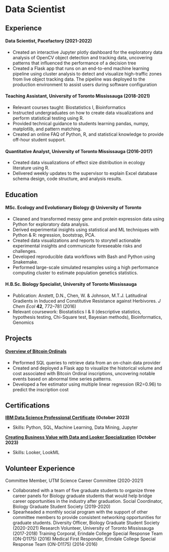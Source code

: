 # Data Scientist

## Experience

#### Data Scientist, Pacefactory (2021-2022)
- Created an interactive Jupyter plotly dashboard for the exploratory data analysis of OpenCV object detection and tracking data, uncovering patterns that influenced the performance of a decision tree
- Created a Flask app that runs on an end-to-end machine learning pipeline using cluster analysis to detect and visualize high-traffic zones from live object tracking data. The pipeline was deployed to the production environment to assist users during software configuration
  
#### Teaching Assistant, University of Toronto Mississauga (2018-2021)
- Relevant courses taught: Biostatistics I, Bioinformatics
- Instructed undergraduates on how to create data visualizations and perform statistical testing using R.
- Provided technical guidance to students learning pandas, numpy, matplotlib, and pattern matching.
- Created an online FAQ of Python, R, and statistical knowledge to provide off-hour student support.
  
#### Quantitative Analyst, University of Toronto Mississauga (2016-2017)
- Created data visualizations of effect size distribution in ecology literature using R.
- Delivered weekly updates to the supervisor to explain Excel database schema design, code structure, and analysis results.

## Education

#### MSc. Ecology and Evolutionary Biology @ University of Toronto
- Cleaned and transformed messy gene and protein expression data using Python for exploratory data analysis.
- Derived experimental insights using statistical and ML techniques with Python & R: regression, bootstrap, PCA.
- Created data visualizations and reports to storytell actionable experimental insights and communicate foreseeable risks and challenges.
- Developed reproducible data workflows with Bash and Python using Snakemake.
- Performed large-scale simulated resamples using a high performance computing cluster to estimate population genetics statistics.

#### H.B.Sc. Biology Specialist, University of Toronto Mississauga
- Publication: Anstett, D.N., Chen, W. & Johnson, M.T.J. Latitudinal Gradients in Induced and Constitutive Resistance against Herbivores. *J Chem Ecol* **42**, 772–781 (2016)
- Relevant coursework: Biostatistics I & II (descriptive statistics, hypothesis testing, Chi-Square test, Bayesian methods), Bioinformatics, Genomics

## Projects
#### [Overview of Bitcoin Ordinals](https://btc-ordinal-dashboard.onrender.com/)
- Performed SQL queries to retrieve data from an on-chain data provider
- Created and deployed a Flask app to visualize the historical volume and cost associated with Bitcoin Ordinal inscriptions, uncovering notable events based on abnormal time series patterns.
- Developed a fee estimator using multiple linear regression (R2=0.96) to predict the inscription cost

## Certifications

[**IBM Data Science Professional Certificate**](https://coursera.org/share/ab30d36a1a17efd1ecf68d65aa58f1be) **(October 2023)**
- Skills: Python, SQL, Machine Learning, Data Mining, Jupyter

[**Creating Business Value with Data and Looker Specialization**](https://coursera.org/share/80dca214dea9b9b739322f3b23cd10d2) **(October 2023)**
- Skills: Looker, LookML

## Volunteer Experience
Committee Member, UTM Science Career Committee (2020-2021)
- Collaborated with a team of five graduate students to organize three career panels for Biology graduate students that would help bridge career opportunities in the industry after graduation.
Social Coordinator, Biology Graduate Student Society (2019-2020)
- Spearheaded a monthly social program with the support of other committee members to provide consistent networking opportunities for graduate students.
Diversity Officer, Biology Graduate Student Society (2020-2021)
Research Volunteer, University of Toronto Mississauga (2017-2018)
Training Corporal, Erindale College Special Response Team (ON-D1175) (2016)
Medical First Responder, Erindale College Special Response Team (ON-D1175) (2014-2016)



